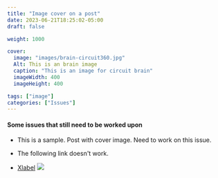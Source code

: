 ```yaml
---
title: "Image cover on a post"
date: 2023-06-21T18:25:02-05:00
draft: false

weight: 1000

cover:
  image: "images/brain-circuit360.jpg"
  Alt: This is an brain image
  caption: "This is an image for circuit brain"
  imageWidth: 400
  imageHeight: 400

tags: ["image"]
categories: ["Issues"]
---
```


#### Some issues that still need to be worked upon

- This is a sample. Post with cover image. Need to work on this issue.

- The following link doesn't work.
- [Xlabel](MIT_capstone.md) ![](images/cap-perf-report20230618_2.png)
